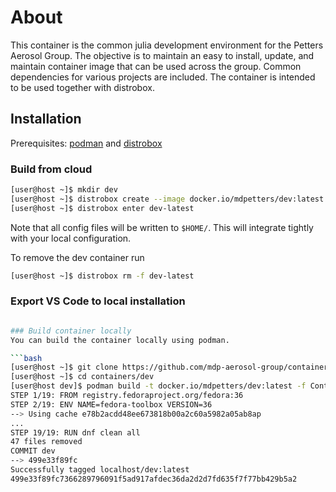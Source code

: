 # About

This container is the common julia development environment for the Petters Aerosol Group. 
The objective is to maintain an easy to install, update, and maintain container image
that can be used across the group. Common dependencies for various projects are included.
The container is intended to be used together with distrobox.


## Installation

Prerequisites: [podman](https://podman.io/) and [distrobox](https://github.com/89luca89/distrobox)

### Build from cloud

```bash
[user@host ~]$ mkdir dev
[user@host ~]$ distrobox create --image docker.io/mdpetters/dev:latest 
[user@host ~]$ distrobox enter dev-latest
```

Note that all config files will be written to ```$HOME/```. This will integrate tightly with your local configuration.

To remove the dev container run


```bash
[user@host ~]$ distrobox rm -f dev-latest
```

### Export VS Code to local installation

```bash

### Build container locally
You can build the container locally using podman. 

```bash
[user@host ~]$ git clone https://github.com/mdp-aerosol-group/containers.git 
[user@host ~]$ cd containers/dev
[user@host dev]$ podman build -t docker.io/mdpetters/dev:latest -f Containerfile
STEP 1/19: FROM registry.fedoraproject.org/fedora:36
STEP 2/19: ENV NAME=fedora-toolbox VERSION=36
--> Using cache e78b2acdd48ee673818b00a2c60a5982a05ab8ap
...
STEP 19/19: RUN dnf clean all
47 files removed
COMMIT dev
--> 499e33f89fc
Successfully tagged localhost/dev:latest
499e33f89fc7366289796091f5ad917afdec36da2d2d7fd635f7f77bb429b5a2
```

